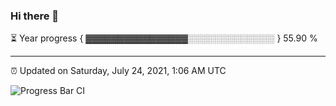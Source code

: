 ### Hi there 👋

⏳ Year progress { ▓▓▓▓▓▓▓▓▓▓▓▓▓▓▓▓░░░░░░░░░░░░░░ } 55.90 %

---

⏰ Updated on Saturday, July 24, 2021, 1:06 AM UTC

![Progress Bar CI](https://github.com/arthurbuhl/arthurbuhl/workflows/Progress%20Bar%20CI/badge.svg)
